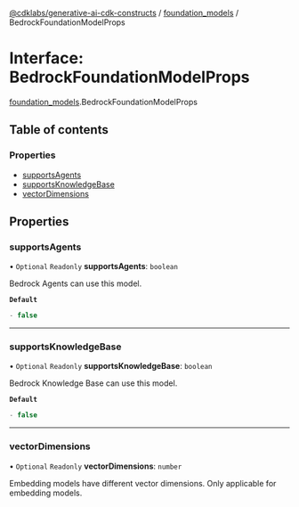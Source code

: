 [@cdklabs/generative-ai-cdk-constructs](../README.md) / [foundation\_models](../modules/foundation_models.md) / BedrockFoundationModelProps

# Interface: BedrockFoundationModelProps

[foundation\_models](../modules/foundation_models.md).BedrockFoundationModelProps

## Table of contents

### Properties

- [supportsAgents](foundation_models.BedrockFoundationModelProps.md#supportsagents)
- [supportsKnowledgeBase](foundation_models.BedrockFoundationModelProps.md#supportsknowledgebase)
- [vectorDimensions](foundation_models.BedrockFoundationModelProps.md#vectordimensions)

## Properties

### supportsAgents

• `Optional` `Readonly` **supportsAgents**: `boolean`

Bedrock Agents can use this model.

**`Default`**

```ts
- false
```

___

### supportsKnowledgeBase

• `Optional` `Readonly` **supportsKnowledgeBase**: `boolean`

Bedrock Knowledge Base can use this model.

**`Default`**

```ts
- false
```

___

### vectorDimensions

• `Optional` `Readonly` **vectorDimensions**: `number`

Embedding models have different vector dimensions.
Only applicable for embedding models.
